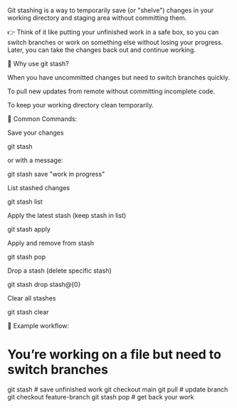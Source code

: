 Git stashing is a way to temporarily save (or "shelve") changes in your working directory and staging area without committing them.

👉 Think of it like putting your unfinished work in a safe box, so you can switch branches or work on something else without losing your progress. Later, you can take the changes back out and continue working.

🔹 Why use git stash?

When you have uncommitted changes but need to switch branches quickly.

To pull new updates from remote without committing incomplete code.

To keep your working directory clean temporarily.

🔹 Common Commands:

Save your changes

git stash


or with a message:

git stash save "work in progress"


List stashed changes

git stash list


Apply the latest stash (keep stash in list)

git stash apply


Apply and remove from stash

git stash pop


Drop a stash (delete specific stash)

git stash drop stash@{0}


Clear all stashes

git stash clear


📌 Example workflow:

# You’re working on a file but need to switch branches
git stash        # save unfinished work
git checkout main
git pull         # update branch
git checkout feature-branch
git stash pop    # get back your work
